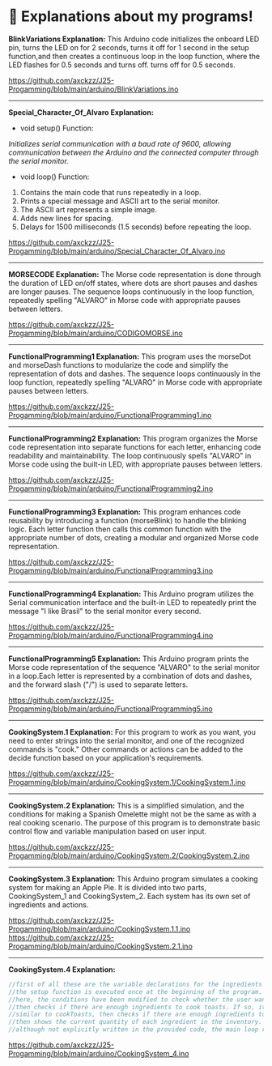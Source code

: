 # :rocket: **Explanations about my programs!**
**BlinkVariations Explanation:** This Arduino code initializes the onboard LED pin, turns the LED on for 2 seconds, turns it off for 1 second in the setup function,and then creates a continuous loop in the loop function, where the LED flashes for 0.5 seconds and turns off. turns off for 0.5 seconds.

https://github.com/axckzz/J25-Progamming/blob/main/arduino/BlinkVariations.ino

---

**Special_Character_Of_Alvaro Explanation:** 

- void setup() Function:

*Initializes serial communication with a baud rate of 9600, allowing communication between the Arduino and the connected computer through the serial monitor.*

- void loop() Function:

1. Contains the main code that runs repeatedly in a loop.
2. Prints a special message and ASCII art to the serial monitor.
3. The ASCII art represents a simple image.
4. Adds new lines for spacing.
5. Delays for 1500 milliseconds (1.5 seconds) before repeating the loop.


https://github.com/axckzz/J25-Progamming/blob/main/arduino/Special_Character_Of_Alvaro.ino

--- 
**MORSECODE Explanation:** The Morse code representation is done through the duration of LED on/off states, where dots are short pauses and dashes are longer pauses. The sequence loops continuously in the loop function, repeatedly spelling "ALVARO" in Morse code with appropriate pauses between letters.

https://github.com/axckzz/J25-Progamming/blob/main/arduino/CODIGOMORSE.ino

---

**FunctionalProgramming1 Explanation:** This program uses the morseDot and morseDash functions to modularize the code and simplify the representation of dots and dashes. The sequence loops continuously in the loop function, repeatedly spelling "ALVARO" in Morse code with appropriate pauses between letters. 


https://github.com/axckzz/J25-Progamming/blob/main/arduino/FunctionalProgramming1.ino

---

**FunctionalProgramming2 Explanation:** This program organizes the Morse code representation into separate functions for each letter, enhancing code readability and maintainability. The loop continuously spells "ALVARO" in Morse code using the built-in LED, with appropriate pauses between letters.

https://github.com/axckzz/J25-Progamming/blob/main/arduino/FunctionalProgramming2.ino

---

**FunctionalProgramming3 Explanation:** This program enhances code reusability by introducing a function (morseBlink) to handle the blinking logic. Each letter function then calls this common function with the appropriate number of dots, creating a modular and organized Morse code representation.

https://github.com/axckzz/J25-Progamming/blob/main/arduino/FunctionalProgramming3.ino

---


**FunctionalProgramming4 Explanation:** This Arduino program utilizes the Serial communication interface and the built-in LED to repeatedly print the message "I like Brasil" to the serial monitor every second.

https://github.com/axckzz/J25-Progamming/blob/main/arduino/FunctionalProgramming4.ino

___

**FunctionalProgramming5 Explanation:** This Arduino program prints the Morse code representation of the sequence "ALVARO" to the serial monitor in a loop.Each letter is represented by a combination of dots and dashes, and the forward slash ("/") is used to separate letters.

https://github.com/axckzz/J25-Progamming/blob/main/arduino/FunctionalProgramming5.ino

___

**CookingSystem.1 Explanation:**  For this program to work as you want, you need to enter strings into the serial monitor, and one of the recognized commands is "cook." Other commands or actions can be added to the decide function based on your application's requirements.

https://github.com/axckzz/J25-Progamming/blob/main/arduino/CookingSystem.1/CookingSystem.1.ino

___

**CookingSystem.2 Explanation:** This is a simplified simulation, and the conditions for making a Spanish Omelette might not be the same as with a real cooking scenario. The purpose of this program is to demonstrate basic control flow and variable manipulation based on user input.

https://github.com/axckzz/J25-Progamming/blob/main/arduino/CookingSystem.2/CookingSystem.2.ino

---

**CookingSystem.3 Explanation:** This Arduino program simulates a cooking system for making an Apple Pie. It is divided into two parts, CookingSystem_1 and CookingSystem_2. Each system has its own set of ingredients and actions.

https://github.com/axckzz/J25-Progamming/blob/main/arduino/CookingSystem.1.1.ino
https://github.com/axckzz/J25-Progamming/blob/main/arduino/CookingSystem.2.1.ino

---

**CookingSystem.4 Explanation:** 
```c++
//first of all these are the variable declarations for the ingredients of the tuna omelette. The data types have been adjusted to match the specific ingredients.
//the setup function is executed once at the beginning of the program. It is used to set up the environment, such as initializing serial communication and presenting initial messages to the user.
//here, the conditions have been modified to check whether the user wants to cook toasts, a tuna omelette, or view the inventory. Additionally, conditions have been added to buy or add ingredients to the inventory.
//then checks if there are enough ingredients to cook toasts. If so, it displays a cooking message and reduces the quantity of ingredients in the inventory. If there are not enough ingredients, it displays a message indicating which ingredients are missing.
//similar to cookToasts, then checks if there are enough ingredients to cook a tuna omelette and performs the corresponding actions.
//then shows the current quantity of each ingredient in the inventory.
//although not explicitly written in the provided code, the main loop runs indefinitely to handle user input and perform corresponding actions.
```

https://github.com/axckzz/J25-Progamming/blob/main/arduino/CookingSystem_4.ino
